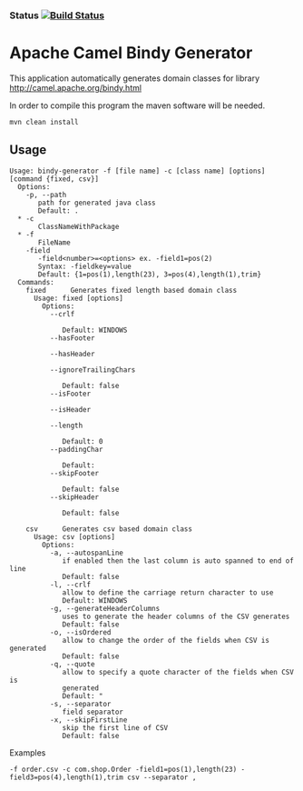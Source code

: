 ### Status [![Build Status](https://api.travis-ci.org/maciekdeb/bindy-generator.svg)](https://travis-ci.org/maciekdeb/bindy-generator)

# Apache Camel Bindy Generator

This application automatically generates domain classes for library http://camel.apache.org/bindy.html

In order to compile this program the maven software will be needed.

```mvn clean install```

## Usage

```
Usage: bindy-generator -f [file name] -c [class name] [options] [command {fixed, csv}]
  Options:
    -p, --path
       path for generated java class
       Default: .
  * -c
       ClassNameWithPackage
  * -f
       FileName
    -field
       -field<number>=<options> ex. -field1=pos(2)
       Syntax: -fieldkey=value
       Default: {1=pos(1),length(23), 3=pos(4),length(1),trim}
  Commands:
    fixed      Generates fixed length based domain class
      Usage: fixed [options]
        Options:
          --crlf
             
             Default: WINDOWS
          --hasFooter
             
          --hasHeader
             
          --ignoreTrailingChars
             
             Default: false
          --isFooter
             
          --isHeader
             
          --length
             
             Default: 0
          --paddingChar
             
             Default:  
          --skipFooter
             
             Default: false
          --skipHeader
             
             Default: false

    csv      Generates csv based domain class
      Usage: csv [options]
        Options:
          -a, --autospanLine
             if enabled then the last column is auto spanned to end of line
             Default: false
          -l, --crlf
             allow to define the carriage return character to use
             Default: WINDOWS
          -g, --generateHeaderColumns
             uses to generate the header columns of the CSV generates
             Default: false
          -o, --isOrdered
             allow to change the order of the fields when CSV is generated
             Default: false
          -q, --quote
             allow to specify a quote character of the fields when CSV is
             generated
             Default: "
          -s, --separator
             field separator
          -x, --skipFirstLine
             skip the first line of CSV
             Default: false
```
Examples
```
-f order.csv -c com.shop.Order -field1=pos(1),length(23) -field3=pos(4),length(1),trim csv --separator ,
```
